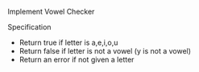 Implement Vowel Checker

Specification

- Return true if letter is a,e,i,o,u
- Return false if letter is not a vowel (y is not a vowel)
- Return an error if not given a letter